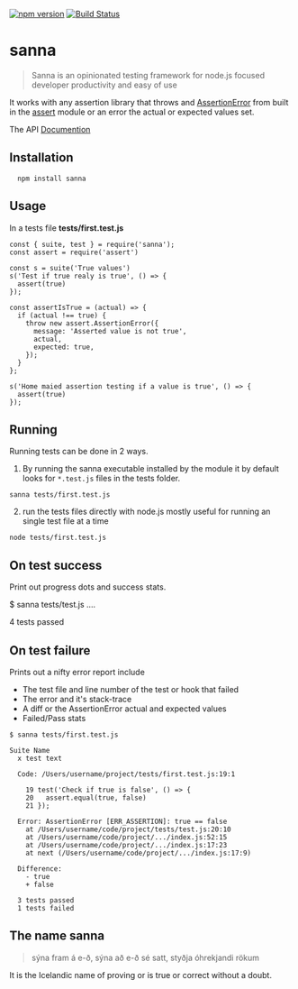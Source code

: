 [![npm version][npm-badge]][npm-link]
[![Build Status][travis-badge]][travis-link]

# sanna

> Sanna is an opinionated testing framework for node.js focused developer
> productivity and easy of use

It works with any assertion library that throws and [AssertionError] from built
in the [assert] module or an error the actual or expected values set.

The API [Documention](./docs)

## Installation

```shell
  npm install sanna
```

## Usage

In a tests file **tests/first.test.js**

```shell
const { suite, test } = require('sanna');
const assert = require('assert')

const s = suite('True values')
s('Test if true realy is true', () => {
  assert(true)
});

const assertIsTrue = (actual) => {
  if (actual !== true) {
    throw new assert.AssertionError({
      message: 'Asserted value is not true',
      actual,
      expected: true,
    });
  }
};

s('Home maied assertion testing if a value is true', () => {
  assert(true)
});
```

## Running

Running tests can be done in 2 ways.

1. By running the sanna executable installed by the module it by default looks
   for `*.test.js` files in the tests folder.

```shell
sanna tests/first.test.js
```

2. run the tests files directly with node.js mostly useful for running an single
   test file at a time

```shell
node tests/first.test.js
```

## On test success

Print out progress dots and success stats.

$ sanna tests/test.js
....

  4 tests passed


## On test failure

Prints out a nifty error report include
- The test file and line number of the test or hook that failed
- The error and it's stack-trace
- A diff or the AssertionError actual and expected values
- Failed/Pass stats

```shell
$ sanna tests/first.test.js

Suite Name
  x test text

  Code: /Users/username/project/tests/first.test.js:19:1

    19 test('Check if true is false', () => {
    20   assert.equal(true, false)
    21 });

  Error: AssertionError [ERR_ASSERTION]: true == false
    at /Users/username/code/project/tests/test.js:20:10
    at /Users/username/code/project/.../index.js:52:15
    at /Users/username/code/project/.../index.js:17:23
    at next (/Users/username/code/project/.../index.js:17:9)

  Difference:
    - true
    + false

  3 tests passed
  1 tests failed
```

## The name sanna

> sýna fram á e-ð, sýna að e-ð sé satt, styðja óhrekjandi rökum

It is the Icelandic name of proving or is true or correct without a doubt.

[assert]: https://nodejs.org/api/assert.html
[AssertionError]: https://nodejs.org/api/assert.html#assert_new_assert_assertionerror_options

[npm-badge]: https://badge.fury.io/js/sanna.svg
[npm-link]: https://badge.fury.io/js/sanna
[travis-badge]: https://travis-ci.org/agirorn/sanna.svg?branch=master
[travis-link]: https://travis-ci.org/agirorn/sanna
